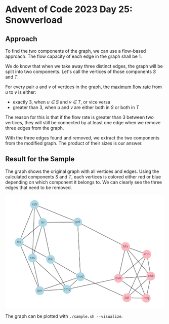 # Advent of Code 2023 Day 25: Snowverload

## Approach

To find the two components of the graph, we can use a flow-based approach. The
flow capacity of each edge in the graph shall be 1.

We do know that when we take away three distinct edges, the graph will be split
into two components. Let's call the vertices of those components *S* and *T*.

For every pair *u* and *v* of vertices in the graph, the
[maximum flow rate](https://en.wikipedia.org/wiki/Maximum_flow_problem) from
*u* to *v* is either:

- exactly 3, when *u ∈ S* and *v ∈ T*, or vice versa
- greater than 3, when *u* and *v* are either both in *S* or both in *T*

The reason for this is that if the flow rate is greater than 3 between two
vertices, they will still be connected by at least one edge when we remove three
edges from the graph.

With the three edges found and removed, we extract the two components from the
modified graph. The product of their sizes is our answer.

## Result for the Sample

The graph shows the original graph with all vertices and edges. Using the
calculated components *S* and *T*, each vertices is colored either red or blue
depending on which component it belongs to. We can clearly see the three edges
that need to be removed.

![Sample Graph with Connected Components](./day25-sample-graph.svg)

The graph can be plotted with `./sample.sh --visualize`.
